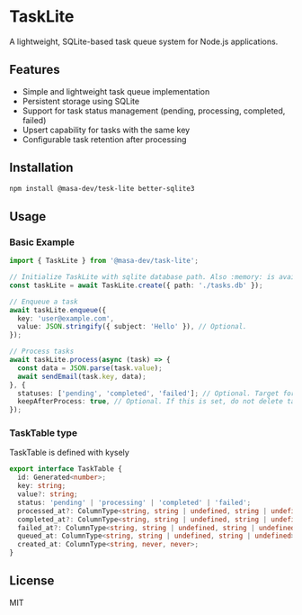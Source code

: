 # TaskLite

A lightweight, SQLite-based task queue system for Node.js applications.

## Features

- Simple and lightweight task queue implementation
- Persistent storage using SQLite
- Support for task status management (pending, processing, completed, failed)
- Upsert capability for tasks with the same key
- Configurable task retention after processing

## Installation

```bash
npm install @masa-dev/tesk-lite better-sqlite3
```

## Usage

### Basic Example

```typescript
import { TaskLite } from '@masa-dev/task-lite';

// Initialize TaskLite with sqlite database path. Also :memory: is available
const taskLite = await TaskLite.create({ path: './tasks.db' });

// Enqueue a task
await taskLite.enqueue({
  key: 'user@example.com',
  value: JSON.stringify({ subject: 'Hello' }), // Optional.
});

// Process tasks
await taskLite.process(async (task) => {
  const data = JSON.parse(task.value);
  await sendEmail(task.key, data);
}, {
  statuses: ['pending', 'completed', 'failed']; // Optional. Target for retrieving. Default is ['pending'].
  keepAfterProcess: true, // Optional. If this is set, do not delete task after successful processing, so you can get completed record after process.
});
```

### TaskTable type

TaskTable is defined with kysely

```typescript
export interface TaskTable {
  id: Generated<number>;
  key: string;
  value?: string;
  status: 'pending' | 'processing' | 'completed' | 'failed';
  processed_at?: ColumnType<string, string | undefined, string | undefined>;
  completed_at?: ColumnType<string, string | undefined, string | undefined>;
  failed_at?: ColumnType<string, string | undefined, string | undefined>;
  queued_at: ColumnType<string, string | undefined, string | undefined>;
  created_at: ColumnType<string, never, never>;
}
```

## License

MIT
